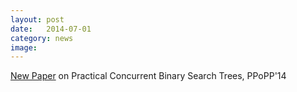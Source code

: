 ```yaml
---
layout: post
date:   2014-07-01
category: news
image: 
---
```


[New Paper]({{"/publications"|relative_url}}) on Practical Concurrent Binary Search Trees, PPoPP'14